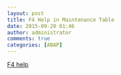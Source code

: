 ```yaml
---
layout: post
title: F4 Help in Maintenance Table
date: 2015-09-20 01:46
author: administrator
comments: true
categories: [ABAP]
---
```

<a href="http://scn.sap.com/community/abap/blog/2015/09/20/f4-help-in-maintenance-table?utm_campaign=CRM-XM14-DCR-SOCAF_SCNB" target="_blank">F4 help</a>
